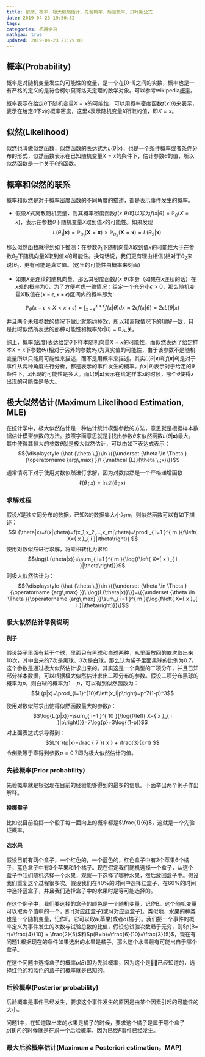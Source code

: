 ```yaml
---
title: 似然、概率、极大似然估计、先验概率、后验概率、贝叶斯公式
date: 2019-04-23 19:50:52
tags:
categories: 机器学习
mathjax: true
updated: 2019-04-23 21:29:00
---
```


## 概率(Probability)
概率是对随机变量发生的可能性的度量，是一个在[0-1]之间的实数，概率也是一有严格的定义的是符合柯尔莫哥洛夫定理的数学对象。可以参考wikipedia[概率](https://en.wikipedia.org/wiki/Probability, '概率')。

概率表示在给定$\theta$下随机变量$X=x$的可能性，可以用概率密度函数$f(x|\theta)$来表示，表示在给定$\theta$下$x$的概率密度，这里$x$表示随机变量$X$所取的值，即$X=x$。

## 似然(Likelihood)
似然也叫做似然函数，似然函数的表达式为$L(\theta|x)$，也是一个条件概率或者条件分布的形式，似然函数表示在已知随机变量$X=x$的条件下，估计参数$\theta$的值，所以似然函数是一个关于$\theta$的函数。

## 概率和似然的联系
概率和似然是对于概率密度函数的不同角度的描述，都是表示事件发生的概率。

- 假设$X$式离散随机变量，则其概率密度函数$f(x|\theta)$可以写为$f(x|\theta)=\mathbb{P}_{ \theta }\left( X=x \right)$，表示在参数$\theta$下随机变量$X$取到值$x$的可能性。如果发现
  $$L(\theta_1 | \textbf{x} ) = \mathbb{P}_{\theta_1}(\textbf{X} = \textbf{x}) > \mathbb{P}_{\theta_2}(\textbf{X} = \textbf{x}) = L(\theta_2 | \textbf{x})$$

那么似然函数就得到如下推测：在参数$\theta_1$下随机向量$X$取到值$x$的可能性大于在参数$\theta_2$下随机向量$X$取到值$x$的可能性。换句话说，我们更有理由相信(相对于$\theta_2$来说)$\theta_1$，更有可能是真实值。(这里的可能性由概率来刻画)

- 如果$X$是连续的随机向量，那么其密度函数$f(x|\theta)$本身（如果在$x$连续的话）在$x$处的概率为0，为了方便考虑一维情况：给定一个充分小$\epsilon > 0$，那么随机变量X取值在$(x - \epsilon, x + \epsilon)$区间内的概率即为:

$$\mathbb{P}_\theta(x - \epsilon < X < x + \epsilon) = \int_{x - \epsilon}^{x + \epsilon} f(x | \theta) dx \approx 2 \epsilon f(x | \theta) = 2 \epsilon L(\theta | x)$$

并且两个未知参数的情况下做比就能约掉$2\epsilon$，所以和离散情况下的理解一致，只是此时似然所表达的那种可能性和概率$f(x|\theta) = 0$无关。

综上，概率(密度)表达给定$\theta$下样本随机向量$X = x$的可能性，而似然表达了给定样本$X = x$下参数$\theta_1$(相对于另外的参数$\theta_2$)为真实值的可能性，由于该参数不是随机变量所以只能用可能性来描述，而不是用概率来描述。其实$L(\theta|\textbf{x})$和$f(\textbf{x}|\theta)$是对于事件从两种角度进行分析，都是表示的事件发生的概率。$f(\textbf{x}|\theta)$表示对于给定的$\theta$条件下，$x$出现的可能性是多大。而$L(\theta|\textbf{x})$表示在给定样本x的时候，哪个$\theta$使得$x$出现的可能性是多大。

## 极大似然估计(Maximum Likelihood Estimation, MLE)
在统计学中，极大似然估计是一种估计统计模型参数的方法，意思就是根据样本数据估计模型参数的方法。按照字面意思就是找出参数$\theta$来似然函数$L(\theta|\textbf{x})$最大，其中使得其最大的参数$\hat {\theta}$就是极大似然估计，可以由如下表达式表示：
$${\displaystyle {\hat {\theta \,}}\in \{{\underset {\theta \in \Theta }{\operatorname {arg\,max} }}\ {\mathcal {L}}(\theta \,;x)\}}$$

通常情况下对于使用对数似然进行求解，因为对数似然是一个严格递增函数
$${\displaystyle \ell (\theta \,;x)=\ln {\mathcal {L}}(\theta \,;x)}$$
### 求解过程
假设$X$是独立同分布的数据，已知$X$的数据集大小为$m$，则似然函数可以有如下描述：
$$L(\theta|x)=f(x|\theta)=f(x_1,x_2,...,x_m|\theta)=\prod _{ i=1 }^{ m }{f\left( X={ x }_{ i }|\theta\right)} $$
使用对数似然进行求解，将乘积转化为求和
$$\log{L(\theta|x)}=\sum_{ i=1 }^{ m }{\log{f\left( X={ x }_{ i }|\theta\right)}}$$
则极大似然估计为：
$${\displaystyle {\hat {\theta \,}}\in \{{\underset {\theta \in \Theta }{\operatorname {arg\,max} }}\ \log{L(\theta|x)}\}}=\{{\underset {\theta \in \Theta }{\operatorname {arg\,max} }}\sum_{ i=1 }^{ m }{\log{f\left( X={ x }_{ i }|\theta\right)}}\}$$

### 极大似然估计举例说明
#### 例子
假设袋子里面有若干个球，里面只有黑球和白球两种，从里面放回的依次取出来10次，其中出来的7次是黑球、3次是白球，那么认为袋子里面黑球的比例为0.7。这个参数是通过极大似然估计求出来的。其实这是一个典型的二项分布，并且已知部分样本数据，可以根据极大似然估计求出二项分布的参数。假设二项分布黑球的概率为$p$，则白球的概率为$1-p$，可以得到似然函数为：
$$L(p|x)=\prod_{i=1}^{10}f\left(x_i|p\right)=p^7(1-p)^3$$

使用对数似然求出使得似然函数最大的参数$p$：
$$\log{L(p|x)}=\sum_{ i=1 }^{ 10 }{\log{f\left( X={ x }_{ i }|p\right)}}=7\log{p}+3\log{(1-p)}$$
对上面表达式求导得到：
$$L^{'}(p|x)=\frac { 7 }{ x } + \frac{3}{x-1} $$
令倒数等于零得到参数$p=0.7$即为极大似然估计的值。

### 先验概率(Prior probability)
先验概率就是根据现在目前的经验能够得到的最多的信息。下面举出两个例子作出解释。
#### 投掷骰子 
比如说目前投掷一个骰子每一面向上的概率都是$\frac{1}{6}$，这就是一个先验证概率。
#### 选水果
假设目前有两个盒子，一个红色的，一个蓝色的，红色盒子中有2个苹果6个橘子，蓝色盒子中有3个苹果和1个橘子。现在假定我们随机选择一个盒子，从这个盒子中我们随机选择一个水果，观察一下选择了哪种水果，然后放回盒子中。假设我们重复这个过程很多次。假设我们在40%的时间中选择红盒子，在60%的时间中选择蓝盒子，并且我们选择盒子中的水果时是等可能选择的。

在这个例子中，我们要选择的盒子的颜色是一个随机变量，记作B。这个随机变量可以取两个值中的一个，即r(对应红盒子)或b(对应蓝盒子)。类似地，水果的种类也是一个随机变量，记作F。它可以取a(苹果)或者o(橘子)。我们把一个事件的概率定义为事件发生的次数与试验总数的比值，假设总试验次数趋于无穷，则$p(B= r)=\frac{4}{10} = \frac{2}{5}$和$p(B=b)=\frac{6}{10}=\frac{3}{5}$，现在有问题1:根据现在的条件如果选出的水果是橘子，那么这个水果最有可能出自于哪个盒子。

在这个问题中选择盒子的概率$p(B)$即为先验概率，因为这个是已经知道的，选择红色的和蓝色的盒子的概率就是已知的。
### 后验概率(Posterior probability)
后验概率是事件已经发生，要求这个事件发生的原因是由某个因素引起的可能性的大小。

问题1中，在知道取出来的水果是橘子的时候，要求这个橘子是属于哪个盒子$p(B|F)$的时候就是在求一个后验概率，因为已经$F$事件已经发生。

### 最大后验概率估计(Maximum a Posteriori estimation，MAP)


